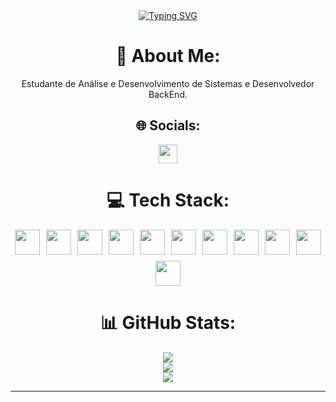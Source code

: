 <div style="text-align: center;">

<a href="https://git.io/typing-svg">
  <img src="https://readme-typing-svg.demolab.com?font=Fira+Code&weight=500&pause=1000&color=F7F7F7&center=true&width=435&lines=Bem-Vindo+ao+meu+GitHub!;Eu+sou+Victor+Vinicius+%3A)" alt="Typing SVG" />
</a>

# 💫 About Me:
Estudante de Análise e Desenvolvimento de Sistemas e Desenvolvedor BackEnd.

## 🌐 Socials:
<a href="https://www.linkedin.com/in/victorvinicius/">
  <img src="https://cdn.jsdelivr.net/gh/devicons/devicon@latest/icons/linkedin/linkedin-original.svg" width="30" />
</a>

# 💻 Tech Stack:
<div style="display: flex; flex-wrap: wrap; gap: 10px; justify-content: center; align-items: center;">
  <img src="https://cdn.jsdelivr.net/gh/devicons/devicon@latest/icons/csharp/csharp-original.svg" width="40" />
  <img src="https://cdn.jsdelivr.net/gh/devicons/devicon@latest/icons/dot-net/dot-net-plain-wordmark.svg" width="40" />
  <img src="https://cdn.jsdelivr.net/gh/devicons/devicon@latest/icons/git/git-original.svg" width="40" />
  <img src="https://cdn.jsdelivr.net/gh/devicons/devicon@latest/icons/github/github-original.svg" width="40" />
  <img src="https://cdn.jsdelivr.net/gh/devicons/devicon@latest/icons/microsoftsqlserver/microsoftsqlserver-original.svg" width="40" />
  <img src="https://cdn.jsdelivr.net/gh/devicons/devicon@latest/icons/mysql/mysql-original.svg" width="40" />
  <img src="https://cdn.jsdelivr.net/gh/devicons/devicon@latest/icons/mongodb/mongodb-original-wordmark.svg" width="40" />
  <img src="https://cdn.jsdelivr.net/gh/devicons/devicon@latest/icons/html5/html5-original.svg" width="40" />
  <img src="https://cdn.jsdelivr.net/gh/devicons/devicon@latest/icons/css3/css3-original.svg" width="40" />
  <img src="https://cdn.jsdelivr.net/gh/devicons/devicon@latest/icons/azuredevops/azuredevops-original.svg" width="40" />
  <img src="https://cdn.jsdelivr.net/gh/devicons/devicon@latest/icons/sonarqube/sonarqube-plain-wordmark.svg" width="40" />
</div>

# 📊 GitHub Stats:
<img src="https://github-readme-stats.vercel.app/api?username=Foqsz&theme=dark&hide_border=true&include_all_commits=true&count_private=true" /><br/>
<img src="https://github-readme-streak-stats.herokuapp.com/?user=Foqsz&theme=dark&hide_border=true" /><br/>
<img src="https://github-readme-stats.vercel.app/api/top-langs/?username=Foqsz&theme=dark&hide_border=true&include_all_commits=true&count_private=true&layout=compact" />

---
</div>
